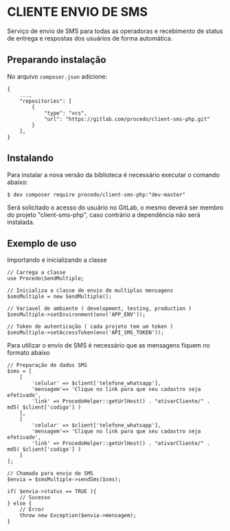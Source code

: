 # CLIENTE ENVIO DE SMS

Serviço de envio de SMS para todas as operadoras e recebimento de status de entrega e respostas dos usuários de forma automática.

## Preparando instalação

No arquivo `composer.json` adicione:

```
{
	...,
	"repositories": [
		{
			"type": "vcs",
			"url": "https://gitlab.com/procedo/client-sms-php.git"
		}
	],
}
```

## Instalando

Para instalar a nova versão da biblioteca é necessário executar o comando abaixo:

```
$ dex composer require procedo/client-sms-php:"dev-master"
```

Será solicitado o acesso do usuário no GitLab, o mesmo deverá ser membro do projeto "client-sms-php", caso contrário a dependência não será instalada.

## Exemplo de uso

Importando e inicializando a classe
```
// Carrega a classe
use Procedo\SendMultiple;

// Inicializa a classe de envio de multiplas mensagens
$smsMultiple = new SendMultiple();

// Variavel de ambiente ( development, testing, production )
$smsMultiple->setEnvironment(env('APP_ENV'));

// Token de autenticação ( cada projeto tem um token )
$smsMultiple->setAccessToken(env('API_SMS_TOKEN'));

```

Para utilizar o envio de SMS é necessário que as mensagens fiquem no formato abaixo
```
// Preparação de dados SMS
$sms = [
	[
		'celular' => $client['telefone_whatsapp'], 
		'mensagem'=> 'Clique no link para que seu cadastro seja efetivado',
		'link' => ProcedoHelper::getUrlHost() . "ativarCliente/" .  md5( $client['codigo'] )
	],
	[
		'celular' => $client['telefone_whatsapp'], 
		'mensagem'=> 'Clique no link para que seu cadastro seja efetivado',
		'link' => ProcedoHelper::getUrlHost() . "ativarCliente/" .  md5( $client['codigo'] )
	]
];
```

```
// Chamada para envio de SMS
$envia = $smsMultiple->sendSms($sms);

if( $envia->status == TRUE ){
	// Sucesso
} else {
	// Error
	throw new Exception($envia->mensagem);
}
```
